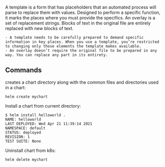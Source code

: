 A template is a form that has placeholders that an automated process will parse to replace them with values. Designed to perform a specific function, it marks the places where you must provide the specifics. 
An overlay is a set of replacement strings. Blocks of text in the original file are entirely replaced with new blocks of text.

    - A template needs to be carefully prepared to demand specific information in key places. When you use a template, you’re restricted to changing only those elements the template makes available.
    - An overlay doesn’t require the original file to be prepared in any way. You can replace any part in its entirety.

## Commands 

creates a chart directory along with the common files and directories used in a chart:

```
helm create mychart
```

Install a chart from current directory:

```
$ helm install helloworld .
NAME: helloworld
LAST DEPLOYED: Wed Apr 21 11:39:14 2021
NAMESPACE: default
STATUS: deployed
REVISION: 1
TEST SUITE: None
```

Uninstall chart from k8s:

```
helm delete mychart
```